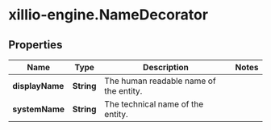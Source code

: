 # xillio-engine.NameDecorator

## Properties
Name | Type | Description | Notes
------------ | ------------- | ------------- | -------------
**displayName** | **String** | The human readable name of the entity. | 
**systemName** | **String** | The technical name of the entity. | 


